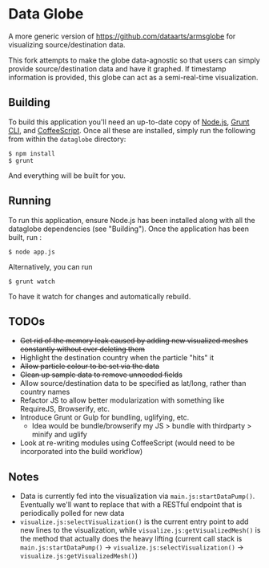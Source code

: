 # Data Globe
A more generic version of https://github.com/dataarts/armsglobe for visualizing source/destination data.

This fork attempts to make the globe data-agnostic so that users can simply provide source/destination data and have it graphed. If timestamp information is provided, this globe can act as a semi-real-time visualization.

## Building

To build this application you'll need an up-to-date copy of [Node.js](http://nodejs.org/), [Grunt CLI](http://gruntjs.com/), and [CoffeeScript](http://coffeescript.org/). Once all these are installed, simply run the following from within the `dataglobe` directory:

```
$ npm install
$ grunt
```
And everything will be built for you.

## Running

To run this application, ensure Node.js has been installed along with all the dataglobe dependencies (see "Building"). Once the application has been built, run :

```
$ node app.js
```

Alternatively, you can run

```
$ grunt watch
```
To have it watch for changes and automatically rebuild.

## TODOs

* ~~Get rid of the memory leak caused by adding new visualized meshes constantly without ever deleting them~~
* Highlight the destination country when the particle "hits" it
* ~~Allow particle colour to be set via the data~~
* ~~Clean up sample data to remove unneeded fields~~
* Allow source/destination data to be specified as lat/long, rather than country names
* Refactor JS to allow better modularization with something like RequireJS, Browserify, etc.
* Introduce Grunt or Gulp for bundling, uglifying, etc.
  * Idea would be bundle/browserify my JS > bundle with thirdparty > minify and uglify
* Look at re-writing modules using CoffeeScript (would need to be incorporated into the build workflow)

## Notes

* Data is currently fed into the visualization via `main.js:startDataPump()`. Eventually we'll want to replace that with a RESTful endpoint that is periodically polled for new data
* `visualize.js:selectVisualization()` is the current entry point to add new lines to the visualization, while `visualize.js:getVisualizedMesh()` is the method that actually does the heavy lifting (current call stack is `main.js:startDataPump()` -> `visualize.js:selectVisualization()` -> `visualize.js:getVisualizedMesh()`)
